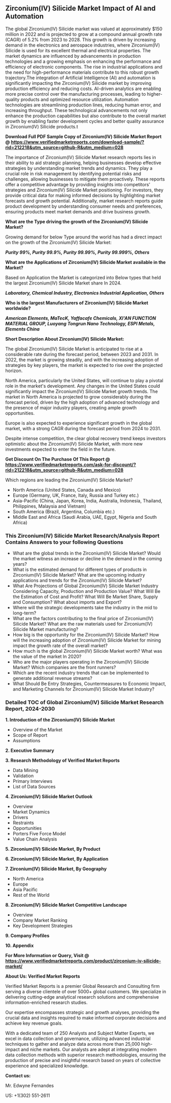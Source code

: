 <h2>Zirconium(IV) Silicide Market Impact of AI and Automation</h2>The global Zirconium(IV) Silicide market was valued at approximately $150 million in 2022 and is projected to grow at a compound annual growth rate (CAGR) of 5.2% from 2023 to 2028. This growth is driven by increasing demand in the electronics and aerospace industries, where Zirconium(IV) Silicide is used for its excellent thermal and electrical properties. The market dynamics are influenced by advancements in production technologies and a growing emphasis on enhancing the performance and efficiency of electronic components. The rise in industrial applications and the need for high-performance materials contribute to this robust growth trajectory.The integration of Artificial Intelligence (AI) and automation is significantly impacting the Zirconium(IV) Silicide market by improving production efficiency and reducing costs. AI-driven analytics are enabling more precise control over the manufacturing processes, leading to higher-quality products and optimized resource utilization. Automation technologies are streamlining production lines, reducing human error, and increasing throughput. These technological advancements not only enhance the production capabilities but also contribute to the overall market growth by enabling faster development cycles and better quality assurance in Zirconium(IV) Silicide products.t</p><p id="" class=""><strong>Download Full PDF Sample Copy of Zirconium(IV) Silicide Market Report @ <a href="https://www.verifiedmarketreports.com/download-sample/?rid=212218&utm_source=github-R&utm_medium=028" target="_blank">https://www.verifiedmarketreports.com/download-sample/?rid=212218&utm_source=github-R&utm_medium=028</a></strong></p><p>The importance of&nbsp;Zirconium(IV) Silicide Market research reports lies in their ability to aid strategic planning, helping businesses develop effective strategies by understanding market trends and dynamics. They play a crucial role in risk management by identifying potential risks and challenges, allowing businesses to mitigate them proactively. These reports offer a competitive advantage by providing insights into competitors' strategies and Zirconium(IV) Silicide Market positioning. For investors, they provide critical data for making informed decisions by highlighting market forecasts and growth potential. Additionally, market research reports guide product development by understanding consumer needs and preferences, ensuring products meet market demands and drive business growth.</p><p><strong>What are the&nbsp;Type driving the growth of the Zirconium(IV) Silicide Market?</strong></p><p id="" class="">Growing demand for below Type around the world has had a direct impact on the growth of the Zirconium(IV) Silicide Market:</p><em><strong>Purity 99%, Purity 99.9%, Purity 99.99%, Purity 99.999%, Others</strong></em></p><strong>What are the&nbsp;Applications&nbsp;of Zirconium(IV) Silicide Market available in the Market?</strong></p><p id="" class="">Based on Application the Market is categorized into Below types that held the largest Zirconium(IV) Silicide Market share In 2024.</p><em><strong>Laboratory, Chemical Industry, Electronics Industrial Application, Others</strong></em></p><strong>Who is the largest Manufacturers of Zirconium(IV) Silicide Market worldwide?</strong></p><p><em><strong>American Elements, MaTecK, Yaffacafe Chemicals, XI'AN FUNCTION MATERIAL GROUP, Luoyang Tongrun Nano Technology, ESPI Metals, Elements China</strong></em></p><p id="" class=""><strong>Short Description About Zirconium(IV) Silicide Market:</strong></p><p>The global Zirconium(IV) Silicide Market is anticipated to rise at a considerable rate during the forecast period, between 2023 and 2031. In 2022, the market is growing steadily, and with the increasing adoption of strategies by key players, the market is expected to rise over the projected horizon.</p><p>North America, particularly the United States, will continue to play a pivotal role in the market's development. Any changes in the United States could significantly impact the Zirconium(IV) Silicide Market growth trends. The market in North America is projected to grow considerably during the forecast period, driven by the high adoption of advanced technology and the presence of major industry players, creating ample growth opportunities.</p><p>Europe is also expected to experience significant growth in the global market, with a strong CAGR during the forecast period from 2024 to 2031.</p><p>Despite intense competition, the clear global recovery trend keeps investors optimistic about the Zirconium(IV) Silicide Market, with more new investments expected to enter the field in the future.</p><p id="" class=""><strong>Get Discount On The Purchase Of This Report @ <a href="https://www.verifiedmarketreports.com/ask-for-discount/?rid=212218&utm_source=github-R&utm_medium=028" target="_blank">https://www.verifiedmarketreports.com/ask-for-discount/?rid=212218&utm_source=github-R&utm_medium=028</a></strong></p>Which regions are leading the Zirconium(IV) Silicide Market?</p><ul><li>North America (United States, Canada and Mexico)</li><li>Europe (Germany, UK, France, Italy, Russia and Turkey etc.)</li><li>Asia-Pacific (China, Japan, Korea, India, Australia, Indonesia, Thailand, Philippines, Malaysia and Vietnam)</li><li>South America (Brazil, Argentina, Columbia etc.)</li><li>Middle East and Africa (Saudi Arabia, UAE, Egypt, Nigeria and South Africa)</li></ul><h3 id="" class="">This Zirconium(IV) Silicide Market Research/Analysis Report Contains Answers to your following Questions</h3><ul><li>What are the global trends in the Zirconium(IV) Silicide Market? Would the market witness an increase or decline in the demand in the coming years?</li><li>What is the estimated demand for different types of products in Zirconium(IV) Silicide Market? What are the upcoming industry applications and trends for the Zirconium(IV) Silicide Market?</li><li>What Are Projections of Global Zirconium(IV) Silicide Market Industry Considering Capacity, Production and Production Value? What Will Be the Estimation of Cost and Profit? What Will Be Market Share, Supply and Consumption? What about imports and Export?</li><li>Where will the strategic developments take the industry in the mid to long-term?</li><li>What are the factors contributing to the final price of Zirconium(IV) Silicide Market? What are the raw materials used for Zirconium(IV) Silicide Market manufacturing?</li><li>How big is the opportunity for the Zirconium(IV) Silicide Market? How will the increasing adoption of Zirconium(IV) Silicide Market for mining impact the growth rate of the overall market?</li><li>How much is the global Zirconium(IV) Silicide Market worth? What was the value of the market In 2020?</li><li>Who are the major players operating in the Zirconium(IV) Silicide Market? Which companies are the front runners?</li><li>Which are the recent industry trends that can be implemented to generate additional revenue streams?</li><li>What Should Be Entry Strategies, Countermeasures to Economic Impact, and Marketing Channels for Zirconium(IV) Silicide Market Industry?</li></ul><h3 id="" class="">Detailed TOC of Global Zirconium(IV) Silicide Market Research Report, 2024-2030</h3><p id="" class=""><strong>1. Introduction of the Zirconium(IV) Silicide Market</strong></p><ul><li>Overview of the Market</li><li>Scope of Report</li><li>Assumptions</li></ul><p id="" class=""><strong>2. Executive Summary</strong></p><p id="" class=""><strong>3. Research Methodology of Verified Market Reports</strong></p><ul><li>Data Mining</li><li>Validation</li><li>Primary Interviews</li><li>List of Data Sources</li></ul><p id="" class=""><strong>4. Zirconium(IV) Silicide Market Outlook</strong></p><ul><li>Overview</li><li>Market Dynamics</li><li>Drivers</li><li>Restraints</li><li>Opportunities</li><li>Porters Five Force Model</li><li>Value Chain Analysis</li></ul><p id="" class=""><strong>5. Zirconium(IV) Silicide Market, By Product</strong></p><p id="" class=""><strong>6. Zirconium(IV) Silicide Market, By Application</strong></p><p id="" class=""><strong>7. Zirconium(IV) Silicide Market, By Geography</strong></p><ul><li>North America</li><li>Europe</li><li>Asia Pacific</li><li>Rest of the World</li></ul><p id="" class=""><strong>8. Zirconium(IV) Silicide Market Competitive Landscape</strong></p><ul><li>Overview</li><li>Company Market Ranking</li><li>Key Development Strategies</li></ul><p id="" class=""><strong>9. Company Profiles</strong></p><p id="" class=""><strong>10. Appendix</strong></p><p id="" class=""><strong>For More Information or Query, Visit @ <a href="https://www.verifiedmarketreports.com/product/zirconium-iv-silicide-market/" target="_blank">https://www.verifiedmarketreports.com/product/zirconium-iv-silicide-market/</a></strong></p><p id="" class=""><strong>About Us: Verified Market Reports</strong></p><p id="" class="">Verified Market Reports is a premier Global Research and Consulting firm serving a diverse clientele of over 5000+ global customers. We specialize in delivering cutting-edge analytical research solutions and comprehensive information-enriched research studies.</p><p id="" class="">Our expertise encompasses strategic and growth analyses, providing the crucial data and insights required to make informed corporate decisions and achieve key revenue goals.</p><p id="" class="">With a dedicated team of 250 Analysts and Subject Matter Experts, we excel in data collection and governance, utilizing advanced industrial techniques to gather and analyze data across more than 25,000 high-impact and niche markets. Our analysts are adept at integrating modern data collection methods with superior research methodologies, ensuring the production of precise and insightful research based on years of collective experience and specialized knowledge.</p><p id="" class=""><strong>Contact us:</strong></p><p id="" class="">Mr. Edwyne Fernandes</p><p id="" class="">US: +1(302) 551-2611</p>